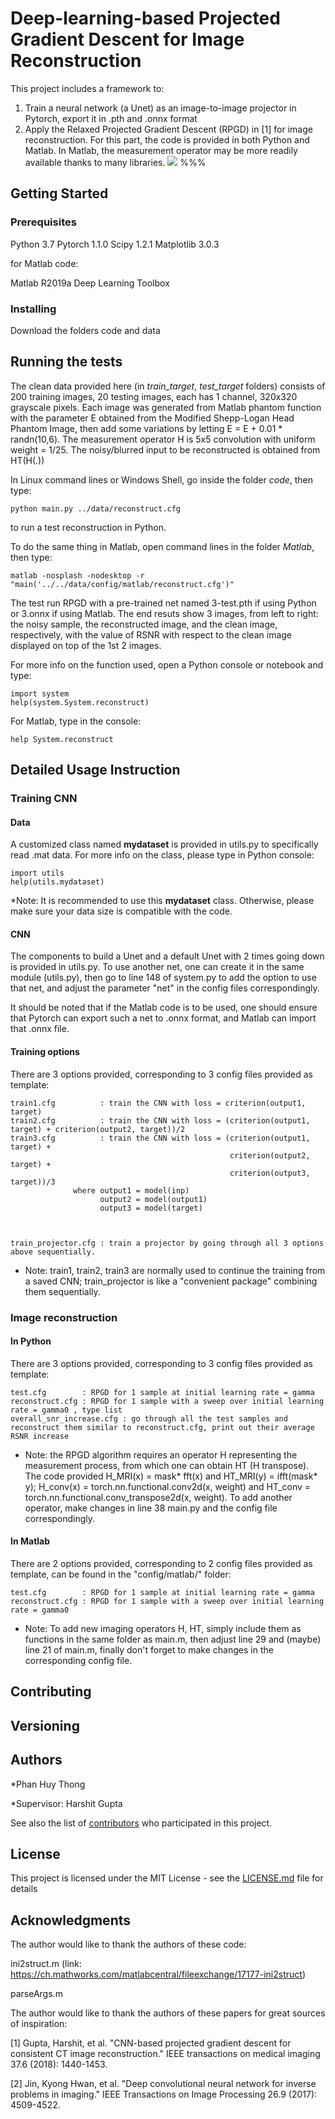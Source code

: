 # Deep-learning-based Projected Gradient Descent for Image Reconstruction

This project includes a framework to:

1) Train a neural network (a Unet) as an image-to-image projector in Pytorch, export it in .pth and .onnx format
2) Apply the Relaxed Projected Gradient Descent (RPGD) in [1] for image reconstruction. For this part, the code is provided in both Python and Matlab. In Matlab, the measurement operator may be more readily available thanks to many libraries.
![](example_reconstruction.png) %%% 

## Getting Started

### Prerequisites

Python 3.7
Pytorch 1.1.0
Scipy 1.2.1
Matplotlib 3.0.3

for Matlab code:

Matlab R2019a
Deep Learning Toolbox

### Installing

Download the folders code and data

## Running the tests

The clean data provided here (in *train_target*, *test_target* folders) consists of 200 training images, 20 testing images, each has 1 channel, 320x320 grayscale pixels. Each image was generated from Matlab phantom function with the parameter E obtained from the Modified Shepp-Logan Head Phantom Image, then add some variations by letting E = E + 0.01 * randn(10,6). The measurement operator H is 5x5 convolution with uniform weight = 1/25. The noisy/blurred input to be reconstructed is obtained from HT(H(.))



In Linux command lines or Windows Shell, go inside the folder *code*, then type:

```
python main.py ../data/reconstruct.cfg
```

to run a test reconstruction in Python.

To do the same thing in Matlab, open command lines in the folder *Matlab*, then type:

```
matlab -nosplash -nodesktop -r "main('../../data/config/matlab/reconstruct.cfg')"
```


The test run RPGD with a pre-trained net named 3-test.pth if using Python or 3.onnx if using Matlab. The end resuts show 3 images, from left to right: the noisy sample, the reconstructed image, and the clean image, respectively, with the value of RSNR with respect to the clean image displayed on top of the 1st 2 images. 

For more info on the function used, open a Python console or notebook and type:

```
import system
help(system.System.reconstruct)
```

For Matlab, type in the console:
```
help System.reconstruct
```

## Detailed Usage Instruction
### Training CNN

#### Data

A customized class named **mydataset** is provided in utils.py to specifically read .mat data. For more info on the class, please type in Python console:

```
import utils
help(utils.mydataset)
```

*Note: It is recommended to use this **mydataset** class. Otherwise, please make sure your data size is compatible with the code.



#### CNN

The components to build a Unet and a default Unet with 2 times going down is provided in utils.py. To use another net, one can create it in the same module (utils.py), then go to line 148 of system.py to add the option to use that net, and adjust the parameter "net" in the config files correspondingly. 

It should be noted that if the Matlab code is to be used, one should ensure that Pytorch can export such a net to .onnx format, and Matlab can import that .onnx file.

#### Training options

There are 3 options provided, corresponding to 3 config files provided as template:

    train1.cfg          : train the CNN with loss = criterion(output1, target)
    train2.cfg          : train the CNN with loss = (criterion(output1, target) + criterion(output2, target))/2
    train3.cfg          : train the CNN with loss = (criterion(output1, target) + 
                                                     criterion(output2, target) + 
                                                     criterion(output3, target))/3
                  where output1 = model(inp)
                        output2 = model(output1)
                        output3 = model(target)


                                            
    train_projector.cfg : train a projector by going through all 3 options above sequentially.
    
* Note: train1, train2, train3 are normally used to continue the training from a saved CNN; train_projector is like a "convenient package" combining them sequentially.

### Image reconstruction

#### In Python 

There are 3 options provided, corresponding to 3 config files provided as template:

    test.cfg        : RPGD for 1 sample at initial learning rate = gamma
    reconstruct.cfg : RPGD for 1 sample with a sweep over initial learning rate = gamma0 , type list
    overall_snr_increase.cfg : go through all the test samples and reconstruct them similar to reconstruct.cfg, print out their average RSNR increase 
    
* Note: the RPGD algorithm requires an operator H representing the measurement process, from which one can obtain HT (H transpose). The code provided H_MRI(x) = mask* fft(x) and HT_MRI(y) = ifft(mask* y); H_conv(x) = torch.nn.functional.conv2d(x, weight) and HT_conv = torch.nn.functional.conv_transpose2d(x, weight). To add another operator, make changes in line 38 main.py and the config file correspondingly.


#### In Matlab

There are 2 options provided, corresponding to 2 config files provided as template, can be found in the "config/matlab/" folder:

    test.cfg        : RPGD for 1 sample at initial learning rate = gamma
    reconstruct.cfg : RPGD for 1 sample with a sweep over initial learning rate = gamma0

* Note: To add new imaging operators H, HT, simply include them as functions in the same folder as main.m, then adjust line 29 and (maybe) line 21 of main.m, finally don't forget to make changes in the corresponding config file.

## Contributing


## Versioning
 

## Authors

*Phan Huy Thong

*Supervisor: Harshit Gupta

See also the list of [contributors](https://github.com/your/project/contributors) who participated in this project.

## License

This project is licensed under the MIT License - see the [LICENSE.md](LICENSE.md) file for details

## Acknowledgments

The author would like to thank the authors of these code:

ini2struct.m (link: https://ch.mathworks.com/matlabcentral/fileexchange/17177-ini2struct)

parseArgs.m

The author would like to thank the authors of these papers for great sources of inspiration:

[1] Gupta, Harshit, et al. "CNN-based projected gradient descent for consistent CT image reconstruction." IEEE transactions on medical imaging 37.6 (2018): 1440-1453.

[2] Jin, Kyong Hwan, et al. "Deep convolutional neural network for inverse problems in imaging." IEEE Transactions on Image Processing 26.9 (2017): 4509-4522.

